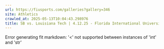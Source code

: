```yaml
---
url: https://fiusports.com/galleries?gallery=346
site: Athletics
crawled_at: 2025-05-13T10:04:43.298976
title: SB vs. Louisiana Tech | 4.12.25 - Florida International University
---
```


Error generating fit markdown: '<' not supported between instances of 'int' and 'str'